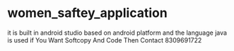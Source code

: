 # women_saftey_application
it is built in android studio based on android platform and the language java is used
 if You Want Softcopy And Code Then Contact 8309691722
